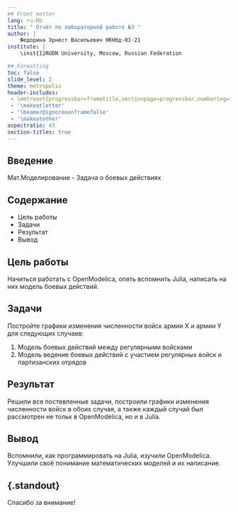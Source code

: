 ```yaml
---
## Front matter
lang: ru-RU
title: " Отчёт по лабораторной работе №3 "
author: |
	Федорина Эрнест Васильевич НКНбд-01-21
institute: |
	\inst{1}RUDN University, Moscow, Russian Federation

## Formatting
toc: false
slide_level: 2
theme: metropolis
header-includes: 
 - \metroset{progressbar=frametitle,sectionpage=progressbar,numbering=fraction}
 - '\makeatletter'
 - '\beamer@ignorenonframefalse'
 - '\makeatother'
aspectratio: 43
section-titles: true
---
```


## Введение

Мат.Моделирование - Задача о боевых действиях

## Содержание

- Цель работы
- Задачи
- Результат
- Вывод

## Цель работы

Начиться работать с OpenModelica, опять вспомнить Julia, написать на них модель боевых действий.

## Задачи

Постройте графики изменения численности войск армии Х и армии У для
следующих случаев:

1. Модель боевых действий между регулярными войсками
2. Модель ведение боевых действий с участием регулярных войск и
партизанских отрядов 

## Результат

Решили все постевленные задачи, построили графики изменения численности войск в обоих случая, а также каждый случай был рассмотрен не тольк в OpenModelica, но и в Julia.


## Вывод

Вспомнили, как программировать на Julia, изучили OpenModelica. Улучшили своё понимание математических моделей и их написание.
## {.standout}

Спасибо за внимание!